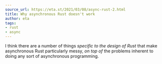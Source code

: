 ```yaml
---
source_url: https://eta.st/2021/03/08/async-rust-2.html
title: Why asynchronous Rust doesn't work
author: eta
tags:
- rust
- async
---
```


I think there are a number of things *specific to the design of Rust* that make asynchronous Rust particularly messy, *on top of* the problems inherent to doing any sort of asynchronous programming.
